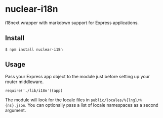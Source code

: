 nuclear-i18n
============

i18next wrapper with markdown support for Express applications.


## Install

    $ npm install nuclear-i18n

## Usage

Pass your Express app object to the module just before setting up your router middleware.

    require('./lib/i18n')(app)

The module will look for the locale files in `public/locales/%{lng}/%{ns}.json`.
You can optionally pass a list of locale namespaces as a second argument.
